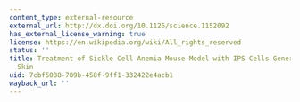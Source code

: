 ```yaml
---
content_type: external-resource
external_url: http://dx.doi.org/10.1126/science.1152092
has_external_license_warning: true
license: https://en.wikipedia.org/wiki/All_rights_reserved
status: ''
title: Treatment of Sickle Cell Anemia Mouse Model with IPS Cells Generated from Autologous
  Skin
uid: 7cbf5088-789b-458f-9ff1-332422e4acb1
wayback_url: ''
---
```

